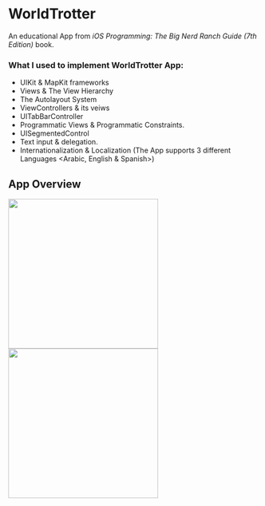 # WorldTrotter 
An educational App from *iOS Programming: The Big Nerd Ranch Guide (7th Edition)* book.

### What I used to implement WorldTrotter App: 
- UIKit & MapKit frameworks
- Views & The View Hierarchy
- The Autolayout System
- ViewControllers & its veiws
- UITabBarController
- Programmatic Views & Programmatic Constraints.
- UISegmentedControl
- Text input & delegation.
- Internationalization & Localization (The App supports 3 different Languages <Arabic, English & Spanish>)


## App Overview 
<img src="https://user-images.githubusercontent.com/100219531/210210101-d827fab5-0397-4c84-bb04-96b605bc3b9a.gif" width="300">                          <img src="https://user-images.githubusercontent.com/100219531/210210438-3b1e9cfc-1f6d-4432-baa8-ec8fa0114566.gif" width="300">

